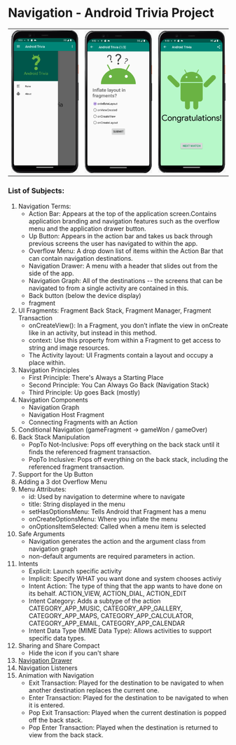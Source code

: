 #  Navigation - Android Trivia Project

<table style="width:100%">
  <tr>
    <th><img src=".\readme.resources\start.png" alt="Android Trivia initial page with Navigation Drawer"/></th>
    <th><img src=".\readme.resources\play.png" alt="Android Trivia play game"/></th>
    <th><img src=".\readme.resources\end.png" alt="Android Trivia congratulations"/></th>
  </tr>
</table>

### List of Subjects:
1. Navigation Terms: 
     * Action Bar: Appears at the top of the application screen.Contains application branding and navigation features such as the overflow menu and the application drawer button.
     * Up Button: Appears in the action bar and takes us back through previous screens the user has navigated to within the app.
     * Overflow Menu: A drop down list of items within the Action Bar that can contain navigation destinations.
     * Navigation Drawer: A menu with a header that slides out from the side of the app.
     * Navigation Graph: All of the destinations -- the screens that can be navigated to from a single activity are contained in this.
     * Back button (below the device display)
     * fragment
2. UI Fragments: Fragment Back Stack, Fragment Manager, Fragment Transaction
     * onCreateView(): In a Fragment, you don’t inflate the view in onCreate like in an activity, but instead in this method.
     * context: Use this property from within a Fragment to get access to string and image resources.
     * The Activity layout: UI Fragments contain a layout and occupy a place within. 
3. Navigation Principles
     * First Principle: There's Always a Starting Place
     * Second Principle: You Can Always Go Back (Navigation Stack)
     * Third Principle: Up goes Back (mostly)
4. Navigation Components
     * Navigation Graph
     * Navigation Host Fragment
     * Connecting Fragments with an Action
5. Conditional Navigation (gameFragment -> gameWon / gameOver)
6. Back Stack Manipulation
     * PopTo Not-Inclusive: Pops off everything on the back stack until it finds the referenced fragment transaction.
     * PopTo Inclusive: Pops off everything on the back stack, including the referenced fragment transaction.
7. Support for the Up Button
8. Adding a 3 dot Overflow Menu
9. Menu Attributes:
     * id: Used by navigation to determine where to navigate
     * title: String displayed in the menu
     * setHasOptionsMenu: Tells Android that Fragment has a menu
     * onCreateOptionsMenu: Where you inflate the menu
     * onOptionsItemSelected: Called when a menu item is selected
10. Safe Arguments
     * Navigation generates the action and the argument class from navigation graph
     * non-default arguments are required parameters in action.
11. Intents 
     * Explicit: Launch specific activity
     * Implicit: Specify WHAT you want done and system chooses activiy
     * Intent Action: The type of thing that the app wants to have done on its behalf. 
           ACTION_VIEW, ACTION_DIAL, ACTION_EDIT
     * Intent Category: Adds a subtype of the action
           CATEGORY_APP_MUSIC, CATEGORY_APP_GALLERY, CATEGORY_APP_MAPS, 
           CATEGORY_APP_CALCULATOR, CATEGORY_APP_EMAIL, CATEGORY_APP_CALENDAR
     * Intent Data Type (MIME Data Type): Allows activities to support specific data types. 
12. Sharing and Share Compact
     * Hide the icon if you can't share
13. [Navigation Drawer](https://developer.android.com/guide/navigation/navigation-ui)
14. Navigation Listeners
15. Animation with Navigation
     * Exit Transaction: Played for the destination to be navigated to when another destination replaces the current one.
     * Enter Transaction: Played for the destination to be navigated to when it is entered.
     * Pop Exit Transaction: Played when the current destination is popped off the back stack.
     * Pop Enter Transaction: Played when the destination is returned to view from the back stack.




